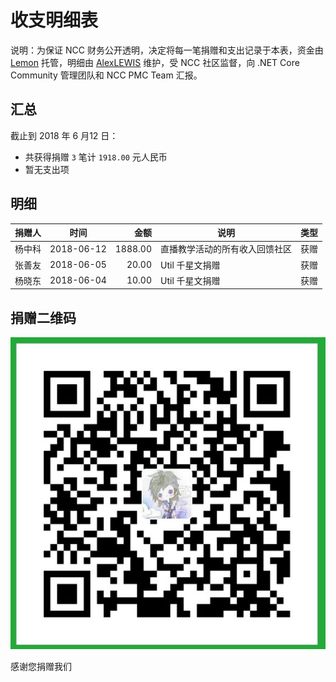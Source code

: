 # 收支明细表

说明：为保证 NCC 财务公开透明，决定将每一笔捐赠和支出记录于本表，资金由 [Lemon](https://github.com/liuhaoyang) 托管，明细由 [AlexLEWIS](https://github.com/alexinea) 维护，受 NCC 社区监督，向 .NET Core Community 管理团队和 NCC PMC Team 汇报。

## 汇总

截止到 2018 年 6 月12 日：
+ 共获得捐赠 `3` 笔计 `1918.00` 元人民币
+ 暂无支出项

## 明细

| 捐赠人 | 时间       |    金额 | 说明 | 类型 |
|-------|:----------:|--------:|------|-----|
| 杨中科 | 2018-06-12 | 1888.00 | 直播教学活动的所有收入回馈社区 | 获赠 |
| 张善友 | 2018-06-05 | 20.00 | Util 千星文捐赠 | 获赠 |
| 杨晓东 | 2018-06-04 | 10.00 | Util 千星文捐赠 | 获赠 |


## 捐赠二维码

![捐赠我们](img/ncc-donation-qrcode.jpg)

感谢您捐赠我们